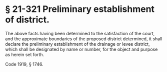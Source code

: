 # § 21-321 Preliminary establishment of district.

<p>The above facts having been determined to the satisfaction of the court, and the approximate boundaries of the proposed district determined, it shall declare the preliminary establishment of the drainage or levee district, which shall be designated by name or number, for the object and purpose as herein set forth.</p><p>Code 1919, § 1746.</p>